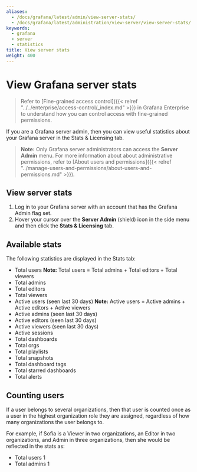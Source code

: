 ```yaml
---
aliases:
  - /docs/grafana/latest/admin/view-server-stats/
  - /docs/grafana/latest/administration/view-server/view-server-stats/
keywords:
  - grafana
  - server
  - statistics
title: View server stats
weight: 400
---
```


# View Grafana server stats

> Refer to [Fine-grained access control]({{< relref "../../enterprise/access-control/_index.md" >}}) in Grafana Enterprise to understand how you can control access with fine-grained permissions.

If you are a Grafana server admin, then you can view useful statistics about your Grafana server in the Stats & Licensing tab.

> **Note:** Only Grafana server administrators can access the **Server Admin** menu. For more information about about administrative permissions, refer to [About users and permissions]({{< relref "../manage-users-and-permissions/about-users-and-permissions.md" >}}).

## View server stats

1. Log in to your Grafana server with an account that has the Grafana Admin flag set.
1. Hover your cursor over the **Server Admin** (shield) icon in the side menu and then click the **Stats & Licensing** tab.

## Available stats

The following statistics are displayed in the Stats tab:

- Total users
  **Note:** Total users = Total admins + Total editors + Total viewers
- Total admins
- Total editors
- Total viewers
- Active users (seen last 30 days)
  **Note:** Active users = Active admins + Active editors + Active viewers
- Active admins (seen last 30 days)
- Active editors (seen last 30 days)
- Active viewers (seen last 30 days)
- Active sessions
- Total dashboards
- Total orgs
- Total playlists
- Total snapshots
- Total dashboard tags
- Total starred dashboards
- Total alerts

## Counting users

If a user belongs to several organizations, then that user is counted once as a user in the highest organization role they are assigned, regardless of how many organizations the user belongs to.

For example, if Sofia is a Viewer in two organizations, an Editor in two organizations, and Admin in three organizations, then she would be reflected in the stats as:

- Total users 1
- Total admins 1
